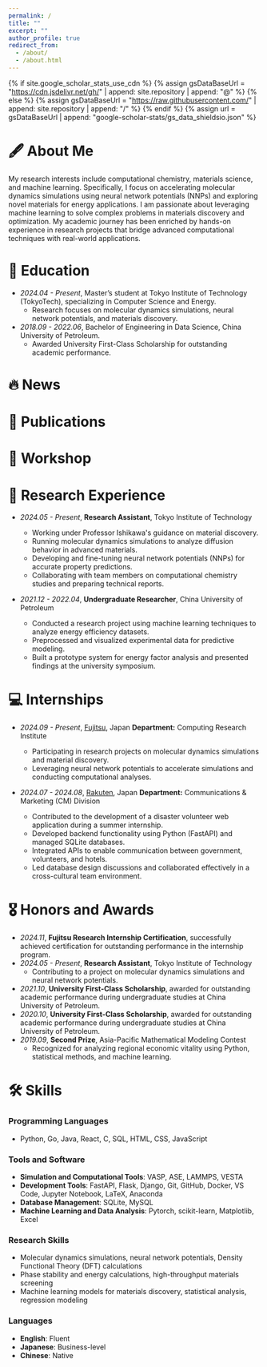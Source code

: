 ```yaml
---
permalink: /
title: ""
excerpt: ""
author_profile: true
redirect_from:
  - /about/
  - /about.html
---
```


{% if site.google_scholar_stats_use_cdn %}
{% assign gsDataBaseUrl = "https://cdn.jsdelivr.net/gh/" | append: site.repository | append: "@" %}
{% else %}
{% assign gsDataBaseUrl = "https://raw.githubusercontent.com/" | append: site.repository | append: "/" %}
{% endif %}
{% assign url = gsDataBaseUrl | append: "google-scholar-stats/gs_data_shieldsio.json" %}

<span class='anchor' id='about-me'></span>

# 🖋 About Me

My research interests include computational chemistry, materials science, and machine learning. Specifically, I focus on accelerating molecular dynamics simulations using neural network potentials (NNPs) and exploring novel materials for energy applications. I am passionate about leveraging machine learning to solve complex problems in materials discovery and optimization. My academic journey has been enriched by hands-on experience in research projects that bridge advanced computational techniques with real-world applications.

# 📖 Education

- _2024.04 - Present_, Master’s student at Tokyo Institute of Technology (TokyoTech), specializing in Computer Science and Energy.
  - Research focuses on molecular dynamics simulations, neural network potentials, and materials discovery.
- _2018.09 - 2022.06_, Bachelor of Engineering in Data Science, China University of Petroleum.
  - Awarded University First-Class Scholarship for outstanding academic performance.

# 🔥 News

<!-- - _2025.01_: 🎉 Participating in a JST-funded project on materials discovery at TokyoTech. -->

# 📝 Publications

<!-- *(If you have no publications yet, this section can remain empty or include ongoing work. Example below:)*
- *Under Review*: "Accelerating Molecular Dynamics Simulations with Neural Network Potentials," submitted to *Computational Materials Science*.   -->

# 💬 Workshop

<!-- *(If you have given talks or lectures, list them here. Example below:)*
- _2024.12_, "Neural Network Potentials in Material Discovery," invited talk at Tokyo Institute of Technology Research Forum. -->

# 🔬 Research Experience

- _2024.05 - Present_, **Research Assistant**, Tokyo Institute of Technology
  <!-- - Working under Professor Ishikawa's guidance as part of a JST-funded project on material discovery.  -->

  - Working under Professor Ishikawa's guidance on material discovery.
  - Running molecular dynamics simulations to analyze diffusion behavior in advanced materials.
  - Developing and fine-tuning neural network potentials (NNPs) for accurate property predictions.
  - Collaborating with team members on computational chemistry studies and preparing technical reports.

- _2021.12 - 2022.04_, **Undergraduate Researcher**, China University of Petroleum
  - Conducted a research project using machine learning techniques to analyze energy efficiency datasets.
  - Preprocessed and visualized experimental data for predictive modeling.
  - Built a prototype system for energy factor analysis and presented findings at the university symposium.

# 💻 Internships

- _2024.09 - Present_, [Fujitsu](https://www.fujitsu.com/), Japan
  **Department:** Computing Research Institute

  - Participating in research projects on molecular dynamics simulations and material discovery.
  - Leveraging neural network potentials to accelerate simulations and conducting computational analyses.

- _2024.07 - 2024.08_, [Rakuten](https://www.rakuten.com/), Japan
  **Department:** Communications & Marketing (CM) Division
  - Contributed to the development of a disaster volunteer web application during a summer internship.
  - Developed backend functionality using Python (FastAPI) and managed SQLite databases.
  - Integrated APIs to enable communication between government, volunteers, and hotels.
  - Led database design discussions and collaborated effectively in a cross-cultural team environment.

# 🎖 Honors and Awards

- _2024.11_, **Fujitsu Research Internship Certification**, successfully achieved certification for outstanding performance in the internship program.
- _2024.05 - Present_, **Research Assistant**, Tokyo Institute of Technology
  - Contributing to a project on molecular dynamics simulations and neural network potentials.
- _2021.10_, **University First-Class Scholarship**, awarded for outstanding academic performance during undergraduate studies at China University of Petroleum.
- _2020.10_, **University First-Class Scholarship**, awarded for outstanding academic performance during undergraduate studies at China University of Petroleum.
- _2019.09_, **Second Prize**, Asia-Pacific Mathematical Modeling Contest
  - Recognized for analyzing regional economic vitality using Python, statistical methods, and machine learning.

# 🛠 Skills

### **Programming Languages**

- Python, Go, Java, React, C, SQL, HTML, CSS, JavaScript

### **Tools and Software**

- **Simulation and Computational Tools**: VASP, ASE, LAMMPS, VESTA
- **Development Tools**: FastAPI, Flask, Django, Git, GitHub, Docker, VS Code, Jupyter Notebook, LaTeX, Anaconda
- **Database Management**: SQLite, MySQL
- **Machine Learning and Data Analysis**: Pytorch, scikit-learn, Matplotlib, Excel

### **Research Skills**

- Molecular dynamics simulations, neural network potentials, Density Functional Theory (DFT) calculations
- Phase stability and energy calculations, high-throughput materials screening
- Machine learning models for materials discovery, statistical analysis, regression modeling

### **Languages**

- **English**: Fluent
- **Japanese**: Business-level
- **Chinese**: Native
